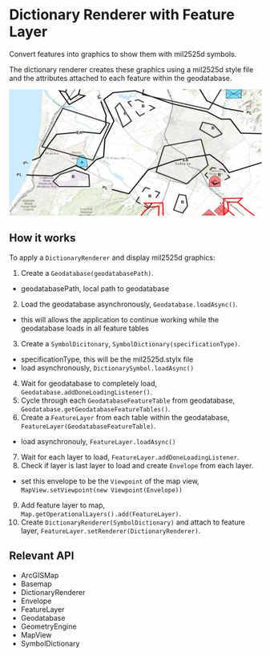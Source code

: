 # Dictionary Renderer with Feature Layer

Convert features into graphics to show them with mil2525d symbols.

The dictionary renderer creates these graphics using a mil2525d style file and the attributes attached to each 
feature within the geodatabase.

![](FeatureLayerDictionaryRenderer.png)

## How it works

To apply a `DictionaryRenderer` and display mil2525d graphics:


  1. Create a `Geodatabase(geodatabasePath)`.
*   geodatabasePath, local path to geodatabase
  2. Load the geodatabase asynchronously, `Geodatabase.loadAsync()`.
*   this will allows the application to continue working while the geodatabase loads in all feature tables
  3. Create a `SymbolDicitonary`, `SymbolDictionary(specificationType)`.
*   specificationType, this will be the mil2525d.stylx file
*   load asynchronously, `DictionarySymbol.loadAsync()`
  4. Wait for geodatabase to completely load, `Geodatabase.addDoneLoadingListener()`.
  5. Cycle through each `GeodatabaseFeatureTable` from geodatabase, `Geodatabase.getGeodatabaseFeatureTables()`.
  6. Create a `FeatureLayer` from each table within the geodatabase, `FeatureLayer(GeodatabaseFeatureTable)`.
*   load asynchronouly, `FeatureLayer.loadAsync()`
  7. Wait for each layer to load, `FeatureLayer.addDoneLoadingListener`.
  8. Check if layer is last layer to load and create `Envelope` from each layer.
*   set this envelope to be the `Viewpoint` of the map view, `MapView.setViewpoint(new Viewpoint(Envelope))`
  9. Add feature layer to map, `Map.getOperationalLayers().add(FeatureLayer)`.
  10. Create `DictionaryRenderer(SymbolDictionary)` and attach to feature layer, `FeatureLayer.setRenderer(DictionaryRenderer)`.


## Relevant API


*   ArcGISMap
*   Basemap
*   DictionaryRenderer
*   Envelope
*   FeatureLayer
*   Geodatabase
*   GeometryEngine
*   MapView
*   SymbolDictionary

